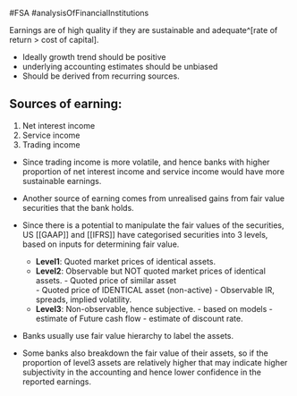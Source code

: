 #FSA #analysisOfFinancialInstitutions 

Earnings are of high quality if they are sustainable and adequate^[rate of return > cost of capital].
- Ideally growth trend should be positive
- underlying accounting estimates should be unbiased 
- Should be derived from recurring sources. 

## Sources of earning: 
1. Net interest income 
2. Service income 
3. Trading income 

- Since trading income is more volatile, and hence banks with higher proportion of net interest income and service income would have more sustainable earnings. 

- Another source of earning comes from unrealised gains from fair value securities that the bank holds.   
- Since there is a potential to manipulate the fair values of the securities, US [[GAAP]] and [[IFRS]] have categorised securities into 3 levels, based on inputs for determining fair value.  
	- **Level1**: Quoted market prices of identical assets. 
	- **Level2**: Observable but NOT quoted market prices of identical assets. 
		  - Quoted price of similar asset  
		  - Quoted price of IDENTICAL asset (non-active)
		  - Observable IR, spreads, implied volatility. 
	- **Level3**: Non-observable, hence subjective. 
		  - based on models 
		  - estimate of Future cash flow 
		  - estimate of discount rate. 

- Banks usually use fair value hierarchy to label the assets.
- Some banks also breakdown the fair value of their assets, so if the proportion of level3 assets are relatively higher that may indicate higher subjectivity in the accounting and hence lower confidence in the reported earnings. 

 